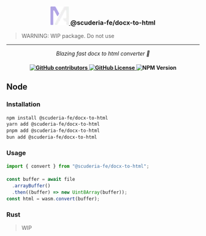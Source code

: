 <h3 align="center">
    <a href="https://scuderia-fe.github.io/docx-to-html">
      <img src="./.github/assets/logo.webp">
    </a>
    @scuderia-fe/docx-to-html
</h3>

> WARNING: WIP package. Do not use

<hr />

<p align="center">
  <i align="center">Blazing fast docx to html converter 🚀</i>
</p>

<h4 align="center">
  <a href="https://github.com/scuderia-fe/docx-to-html/graphs/contributors">
   <img alt="GitHub contributors" src="https://img.shields.io/github/contributors-anon/scuderia-fe/docx-to-html">
  </a>
  <a href="https://opensource.org/licenses/Apache-2.0">
    <img alt="GitHub License" src="https://img.shields.io/github/license/scuderia-fe/docx-to-html">
  </a>
  <img alt="NPM Version" src="https://img.shields.io/npm/v/%40scuderia-fe%2Fdocx-to-html">
  <br>
</h4>

## Node

### Installation

```bash
npm install @scuderia-fe/docx-to-html
yarn add @scuderia-fe/docx-to-html
pnpm add @scuderia-fe/docx-to-html
bun add @scuderia-fe/docx-to-html
```

### Usage

```ts
import { convert } from "@scuderia-fe/docx-to-html";

const buffer = await file
  .arrayBuffer()
  .then((buffer) => new Uint8Array(buffer));
const html = wasm.convert(buffer);
```

### Rust

> WIP
